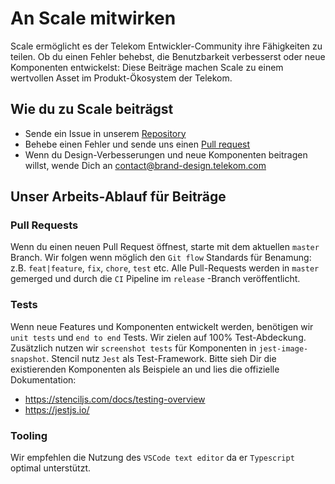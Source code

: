 # An Scale mitwirken

Scale ermöglicht es der Telekom Entwickler-Community ihre Fähigkeiten zu teilen. Ob du einen Fehler behebst, die Benutzbarkeit verbesserst oder neue Komponenten entwickelst: Diese Beiträge machen Scale zu einem wertvollen Asset im Produkt-Ökosystem der Telekom.

## Wie du zu Scale beiträgst

- Sende ein Issue in unserem [Repository](https://gitlab.com/scale-ds/scale-telekom)
- Behebe einen Fehler und sende uns einen [Pull request](https://gitlab.com/scale-ds/scale-telekom)
- Wenn du Design-Verbesserungen und neue Komponenten beitragen willst, wende Dich an contact@brand-design.telekom.com

## Unser Arbeits-Ablauf für Beiträge

### Pull Requests

Wenn du einen neuen Pull Request öffnest, starte mit dem aktuellen `master` Branch. Wir folgen wenn möglich den `Git flow` Standards für Benamung: z.B. `feat|feature`, `fix`, `chore`, `test` etc. Alle Pull-Requests werden in `master` gemerged und durch die `CI` Pipeline im `release` -Branch veröffentlicht.

### Tests

Wenn neue Features und Komponenten entwickelt werden, benötigen wir `unit tests` und `end to end` Tests. Wir zielen auf 100% Test-Abdeckung. Zusätzlich nutzen wir `screenshot tests` für Komponenten in `jest-image-snapshot`. Stencil nutz `Jest` als Test-Framework. Bitte sieh Dir die existierenden Komponenten als Beispiele an und lies die offizielle Dokumentation:

- https://stenciljs.com/docs/testing-overview
- https://jestjs.io/

### Tooling

Wir empfehlen die Nutzung des `VSCode text editor` da er `Typescript` optimal unterstützt.
